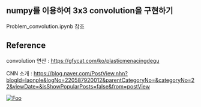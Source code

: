 ## numpy를 이용하여 3x3 convolution을 구현하기
Problem_convolution.ipynb 참조


## Reference
convolution 연산 : https://gfycat.com/ko/plasticmenacingdegu

CNN 소개 : https://blog.naver.com/PostView.nhn?blogId=laonple&logNo=220587920012&parentCategoryNo=&categoryNo=22&viewDate=&isShowPopularPosts=false&from=postView

[![Foo](https://cdn-images-1.medium.com/max/1600/1*ZCjPUFrB6eHPRi4eyP6aaA.gif)](df)